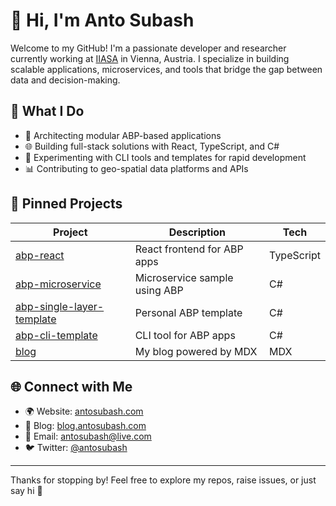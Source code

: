 # 👋 Hi, I'm Anto Subash

Welcome to my GitHub! I'm a passionate developer and researcher currently working at [IIASA](https://www.iiasa.ac.at/) in Vienna, Austria. I specialize in building scalable applications, microservices, and tools that bridge the gap between data and decision-making.

## 🚀 What I Do

- 🧱 Architecting modular ABP-based applications
- 🌐 Building full-stack solutions with React, TypeScript, and C#
- 🧪 Experimenting with CLI tools and templates for rapid development
- 📊 Contributing to geo-spatial data platforms and APIs

## 📌 Pinned Projects

| Project | Description | Tech |
|--------|-------------|------|
| [abp-react](https://github.com/antosubash/abp-react) | React frontend for ABP apps | TypeScript |
| [abp-microservice](https://github.com/antosubash/abp-microservice) | Microservice sample using ABP | C# |
| [abp-single-layer-template](https://github.com/antosubash/abp-single-layer-template) | Personal ABP template | C# |
| [abp-cli-template](https://github.com/antosubash/abp-cli-template) | CLI tool for ABP apps | C# |
| [blog](https://github.com/antosubash/blog) | My blog powered by MDX | MDX |

## 🌐 Connect with Me

- 🌍 Website: [antosubash.com](https://antosubash.com/)
- 📝 Blog: [blog.antosubash.com](https://blog.antosubash.com)
- 📧 Email: antosubash@live.com
- 🐦 Twitter: [@antosubash](https://twitter.com/antosubash)

---

Thanks for stopping by! Feel free to explore my repos, raise issues, or just say hi 👋

